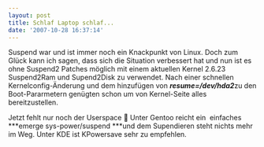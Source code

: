 ```yaml
---
layout: post
title: Schlaf Laptop schlaf...
date: '2007-10-28 16:37:14'
---
```



Suspend war und ist immer noch ein Knackpunkt von Linux. Doch zum Glück kann ich sagen, dass sich die Situation verbessert hat und nun ist es ohne Suspend2 Patches möglich mit einem aktuellen Kernel 2.6.23 Suspend2Ram und Supend2Disk zu verwendet. Nach einer schnellen Kernelconfig-Änderung und dem hinzufügen von ***resume=/dev/hda2***zu den Boot-Pararmetern genügten schon um von Kernel-Seite alles bereitzustellen.

Jetzt fehlt nur noch der Userspace 🙂 Unter Gentoo reicht ein  einfaches ***emerge sys-power/suspend ***und dem Supendieren steht nichts mehr im Weg. Unter KDE ist KPowersave sehr zu empfehlen.
